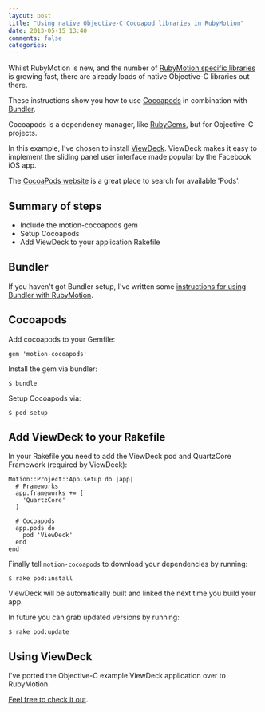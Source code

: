```yaml
---
layout: post
title: "Using native Objective-C Cocoapod libraries in RubyMotion"
date: 2013-05-15 13:40
comments: false
categories:
---
```

Whilst RubyMotion is new, and the number of [RubyMotion specific libraries](http://rubymotion-wrappers.com/)
is growing fast, there are already loads of native Objective-C libraries out there.

These instructions show you how to use [Cocoapods](http://cocoapods.org) in
combination with [Bundler](http://gembundler.com).

Cocoapods is a dependency manager, like [RubyGems](http://rubygems.org), but for
Objective-C projects.

In this example, I've chosen to install [ViewDeck](https://github.com/Inferis/ViewDeck). ViewDeck
makes it easy to implement the sliding panel user interface made popular by the
Facebook iOS app.

The [CocoaPods website](http://cocoapods.org) is a great place to search for
available 'Pods'.

## Summary of steps

* Include the motion-cocoapods gem
* Setup Cocoapods
* Add ViewDeck to your application Rakefile

## Bundler

If you haven't got Bundler setup, I've written some
[instructions for using Bundler with RubyMotion](http://paulsturgess.co.uk/blog/2013/05/13/setting-up-bundler-and-rvm-for-a-rubymotion-app/).

## Cocoapods

Add cocoapods to your Gemfile:

    gem 'motion-cocoapods'

Install the gem via bundler:

    $ bundle

Setup Cocoapods via:

    $ pod setup

## Add ViewDeck to your Rakefile

In your Rakefile you need to add the ViewDeck pod and QuartzCore Framework
(required by ViewDeck):

    Motion::Project::App.setup do |app|
      # Frameworks
      app.frameworks += [
        'QuartzCore'
      ]

      # Cocoapods
      app.pods do
        pod 'ViewDeck'
      end
    end

Finally tell `motion-cocoapods` to download your dependencies by running:

    $ rake pod:install

ViewDeck will be automatically built and linked the next time you build your app.

In future you can grab updated versions by running:

    $ rake pod:update

## Using ViewDeck
I've ported the Objective-C example ViewDeck application over to RubyMotion.

[Feel free to check it out](https://github.com/paulsturgess/ViewDeckExample-RubyMotion).
